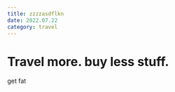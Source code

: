 ```yaml
---
title: zzzzasdflkn
date: 2022.07.22
category: travel
---
```


# Travel more. buy less stuff.

get fat
